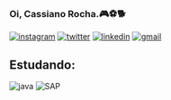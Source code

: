 

### Oi, Cassiano Rocha.🎮⚽🐕 
[![instagram](https://img.shields.io/badge/Instagram-E4405F?style=for-the-badge&logo=instagram&logoColor=white)](https://https://www.instagram.com/cassianor20)
[![twitter](https://img.shields.io/badge/Twitter-1DA1F2?style=for-the-badge&logo=twitter&logoColor=white)](https://twitter.com/CassianoRocha20)
[![linkedin](https://img.shields.io/badge/LinkedIn-0077B5?style=for-the-badge&logo=linkedin&logoColor=white)](https://linkedin.com/in/cassiano-rocha-7b2897172/)
[![gmail](https://img.shields.io/badge/Gmail-D14836?style=for-the-badge&logo=gmail&logoColor=white000)](https//gmail.com//cassiano20cr@gmail.com)


## Estudando:

![java](https://img.shields.io/badge/Java-ED8B00?style=for-the-badge&logo=java&logoColor=white)
![SAP](https://img.shields.io/badge/SAP-0FAAFF?style=for-the-badge&logo=sap&logoColor=white)
